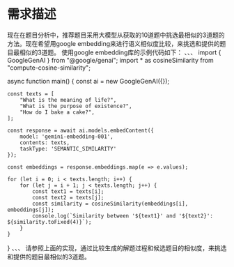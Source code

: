 # 需求描述
现在在题目分析中，推荐题目采用大模型从获取的10道题中挑选最相似的3道题的方法。现在希望用google embedding来进行语义相似度比较，来挑选和提供的题目最相似的3道题。
使用google embedding库的示例代码如下：
、、、
import { GoogleGenAI } from "@google/genai";
import * as cosineSimilarity from "compute-cosine-similarity";

async function main() {
    const ai = new GoogleGenAI({});

    const texts = [
        "What is the meaning of life?",
        "What is the purpose of existence?",
        "How do I bake a cake?",
    ];

    const response = await ai.models.embedContent({
        model: 'gemini-embedding-001',
        contents: texts,
        taskType: 'SEMANTIC_SIMILARITY'
    });

    const embeddings = response.embeddings.map(e => e.values);

    for (let i = 0; i < texts.length; i++) {
        for (let j = i + 1; j < texts.length; j++) {
            const text1 = texts[i];
            const text2 = texts[j];
            const similarity = cosineSimilarity(embeddings[i], embeddings[j]);
            console.log(`Similarity between '${text1}' and '${text2}': ${similarity.toFixed(4)}`);
        }
    }
}
、、、
请参照上面的实现，通过比较生成的解题过程和候选题目的相似度，来挑选和提供的题目最相似的3道题。